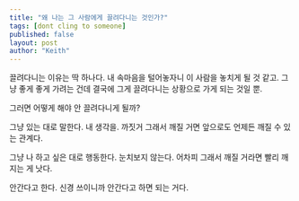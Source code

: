 ```yaml
---
title: "왜 나는 그 사람에게 끌려다니는 것인가?"
tags: [dont cling to someone]
published: false
layout: post
author: "Keith"
---
```


끌려다니는 이유는 딱 하나다. 내 속마음을 털어놓자니 이 사람을 놓치게 될 것 같고. 그냥 좋게 좋게 가려는 건데 결국에 그게 끌려다니는 상황으로 가게 되는 것일 뿐.

그러면 어떻게 해야 안 끌려다니게 될까?

그냥 있는 대로 말한다. 내 생각을. 까짓거 그래서 깨질 거면 앞으로도 언제든 깨질 수 있는 관계다.

그냥 나 하고 싶은 대로 행동한다. 눈치보지 않는다. 어차피 그래서 깨질 거라면 빨리 깨지는 게 낫다.

안간다고 한다. 신경 쓰이니까 안간다고 하면 되는 거다.
